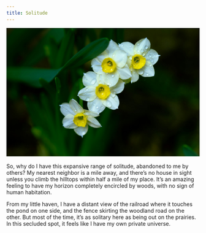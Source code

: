 ```yaml
---
title: Solitude
---
```


![Narcissus flowers](/images/narcissus.jpg)

So, why do I have this expansive range of solitude, abandoned to me by others? My nearest neighbor is a mile away, and there’s no house in sight unless you climb the hilltops within half a mile of my place. It’s an amazing feeling to have my horizon completely encircled by woods, with no sign of human habitation.

From my little haven, I have a distant view of the railroad where it touches the pond on one side, and the fence skirting the woodland road on the other. But most of the time, it’s as solitary here as being out on the prairies. In this secluded spot, it feels like I have my own private universe.
